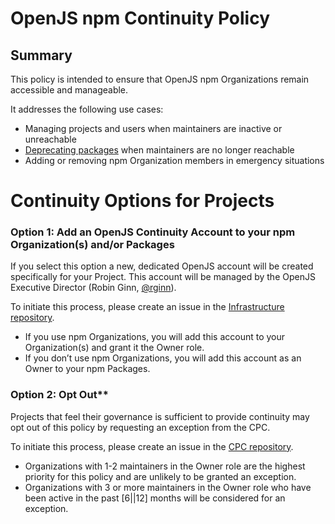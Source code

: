 # OpenJS npm Continuity Policy

## Summary

This policy is intended to ensure that OpenJS npm Organizations remain accessible and manageable.

It addresses the following use cases:

* Managing projects and users when maintainers are inactive or unreachable  
* [Deprecating packages](https://docs.npmjs.com/deprecating-and-undeprecating-packages-or-package-versions) when maintainers are no longer reachable  
* Adding or removing npm Organization members in emergency situations

# Continuity Options for Projects

### Option 1: Add an OpenJS Continuity Account to your npm Organization(s) and/or Packages

If you select this option a new, dedicated OpenJS account will be created specifically for your Project. This account will be managed by the OpenJS Executive Director (Robin Ginn, [@rginn](https://github.com/rginn)).

To initiate this process, please create an issue in the [Infrastructure repository](https://github.com/openjs-foundation/infrastructure/issues/new?template=IT-SUPPORT-REQUEST.yml).

* If you use npm Organizations, you will add this account to your Organization(s) and grant it the Owner role.  
* If you don’t use npm Organizations, you will add this account as an Owner to your npm Packages.

### Option 2: Opt Out**

Projects that feel their governance is sufficient to provide continuity may opt out of this policy by requesting an exception from the CPC.

To initiate this process, please create an issue in the [CPC repository](https://github.com/openjs-foundation/cross-project-council/issues).

- Organizations with 1-2 maintainers in the Owner role are the highest priority for this policy and are unlikely to be granted an exception.  
- Organizations with 3 or more maintainers in the Owner role who have been active in the past [6||12] months will be considered for an exception.